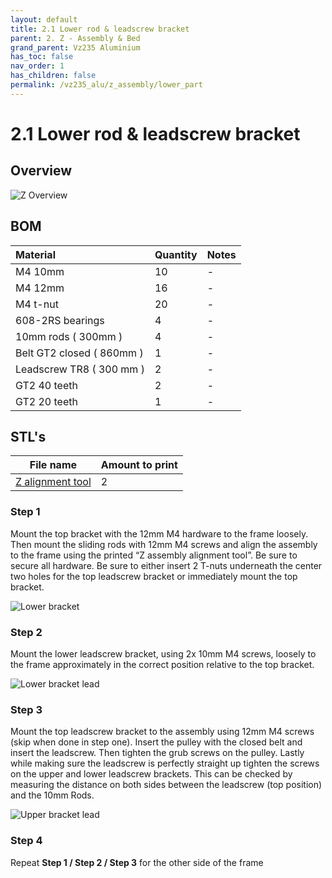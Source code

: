 ```yaml
---
layout: default
title: 2.1 Lower rod & leadscrew bracket
parent: 2. Z - Assembly & Bed
grand_parent: Vz235 Aluminium
has_toc: false
nav_order: 1
has_children: false
permalink: /vz235_alu/z_assembly/lower_part
---
```


# 2.1 Lower rod & leadscrew bracket

## Overview

![Z Overview](../../assets/images/manual/vz235_alu/z_assembly/lower_part/overview.png)

## BOM

| Material                  | Quantity | Notes |
|:--------------------------|:---------|:------|
| M4 10mm                   | 10       | -     |
| M4 12mm                   | 16       | -     |
| M4 t-nut                  | 20       | -     |
| 608-2RS bearings          | 4        | -     |
| 10mm rods ( 300mm )       | 4        | -     |
| Belt GT2 closed ( 860mm ) | 1        | -     |
| Leadscrew TR8 ( 300 mm )  | 2        | -     |
| GT2 40 teeth              | 2        | -     |
| GT2 20 teeth              | 1        | -     |

## STL's

| File name | Amount to print |
|-----------|-----------------|
| <a href="https://github.com/VzBoT3D/VzBoT-Vz235/blob/main/Assemblies%20%26%20STL/Tools/Z%20allignment%20tool%2010mm%20rod%20VZ235%20VZ%20printhead.stl" target="_blank">Z alignment tool</a> | 2 |


### Step 1

Mount the top bracket with the 12mm M4 hardware to the frame loosely. Then mount the sliding rods with 12mm M4 screws and align the assembly to the frame using the printed “Z assembly alignment tool”. Be sure to secure all hardware. Be sure to either insert 2 T-nuts underneath the center two holes for the top leadscrew bracket or immediately mount the top bracket.

![Lower bracket](../../assets/images/manual/vz235_alu/z_assembly/lower_part/lower_bracket.png)

### Step 2

Mount the lower leadscrew bracket, using 2x 10mm M4 screws, loosely to the frame approximately in the correct position relative to the top bracket.

![Lower bracket lead](../../assets/images/manual/vz235_alu/z_assembly/lower_part/lower_bracket_lead.png)

### Step 3

Mount the top leadscrew bracket to the assembly using 12mm M4 screws (skip when done in step one). Insert the pulley with the closed belt and insert the leadscrew. Then tighten the grub screws on the pulley. Lastly while making sure the leadscrew is perfectly straight up tighten the screws on the upper and lower leadscrew brackets. This can be checked by measuring the distance on both sides between the leadscrew (top position) and the 10mm Rods.

![Upper bracket lead](../../assets/images/manual/vz235_alu/z_assembly/lower_part/upper_bracket_lead.png)

### Step 4

Repeat **Step 1 / Step 2 / Step 3** for the other side of the frame